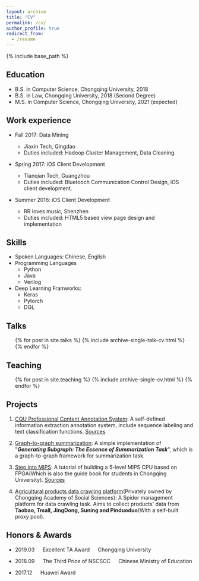 ```yaml
---
layout: archive
title: "CV"
permalink: /cv/
author_profile: true
redirect_from:
  - /resume
---
```


{% include base_path %}

Education
------
* B.S. in Computer Science, Chongqing University, 2018
* B.S. in Law, Chongqing University, 2018 (Second Degree)
* M.S. in Computer Science, Chongqing University, 2021 (expected)
<!-- * Ph.D in Version Control Theory, GitHub University, 2018 (expected) -->

Work experience
------
* Fall 2017: Data Mining
  * Jiaxin Tech, Qingdao
  * Duties included: Hadoop Cluster Management, Data Cleaning.
  <!-- * Supervisor: CEO, Lyu -->

* Spring 2017: iOS Client Development
  * Tianqian Tech, Guangzhou
  * Duties included: Bluetooch Communication Control Design, iOS client development.
  <!-- * Supervisor: Professor Hub -->
* Summer 2016: iOS Client Development
  * RR loves music, Shenzhen
  * Duties included: HTML5 based view page design and implementation
  
Skills
------
* Spoken Languages: Chinese, English
* Programming Languages
  * Python
  * Java
  * Verilog
* Deep Learning Framworks:
  * Keras
  * Pytorch
  * DGL

<!-- 
Publications
======
  <ul>{% for post in site.publications %}
    {% include archive-single-cv.html %}
  {% endfor %}</ul> -->
  
Talks
------
  <ul>{% for post in site.talks %}
    {% include archive-single-talk-cv.html %}
  {% endfor %}</ul>
  
Teaching
------
  <ul>{% for post in site.teaching %}
    {% include archive-single-cv.html %}
  {% endfor %}</ul>
  
Projects
------

1. [CQU Professional Content Annotation System](http://39.100.48.36/index.html):
  A self-defined information extraction annotation system, include sequence labeling and text classification functions. [Sources](https://github.com/cqunlp/annotation_sys)

1. [Graph-to-graph summarization](https://github.com/cqunlp/summarization_amr_graph): A simple implementation of "***Generating Subgraph: The Essence of Summarization Task***", which is a graph-to-graph framework for summarization task.

1. [Step into MIPS](https://github.com/cquca/step_into_mips): A tutorial of building a 5-level MIPS CPU based on FPGA(Which is also the guide book for students in Chongqing University). [Sources](https://github.com/cquca/step_into_mips)

1. [Agricultural products data crawling platform](https://elppa12138.coding.net/p/eb_crawler)(Privately owned by Chongqing Academy of Social Sciences): A Spider management platform for data crawling task. Aims to collect products' data from **Taobao, Tmall, JingDong, Suning and Pinduoduo**(With a self-built proxy pool). 

Honors & Awards
------
* 2019.03 &emsp; Excellent TA Award &emsp; Chongqing University

* 2018.09 &emsp; The Third Price of NSCSCC &emsp; Chinese Ministry of Education

* 2017.12 &emsp; Huawei Award &emsp; 